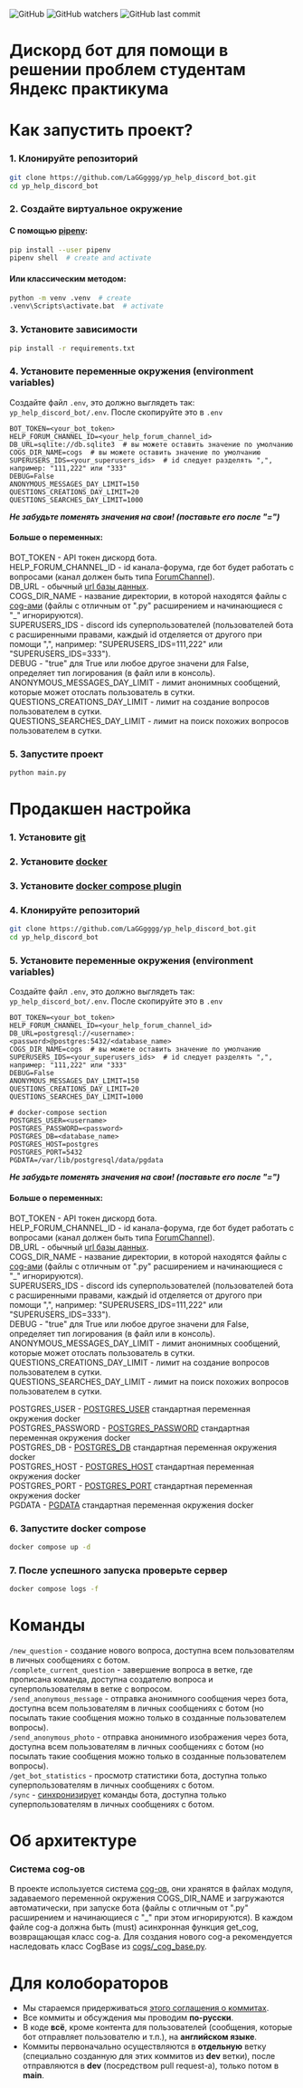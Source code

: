 ![GitHub](https://img.shields.io/github/license/LaGGgggg/yp_help_discord_bot?label=License)
![GitHub watchers](https://img.shields.io/github/watchers/LaGGgggg/yp_help_discord_bot?style=flat)
![GitHub last commit](https://img.shields.io/github/last-commit/LaGGgggg/yp_help_discord_bot)

# Дискорд бот для помощи в решении проблем студентам Яндекс практикума

# Как запустить проект?

### 1. Клонируйте репозиторий

```bash
git clone https://github.com/LaGGgggg/yp_help_discord_bot.git
cd yp_help_discord_bot
```

### 2. Создайте виртуальное окружение

#### С помощью [pipenv](https://pipenv.pypa.io/en/latest/):

```bash
pip install --user pipenv
pipenv shell  # create and activate
```

#### Или классическим методом:

```bash
python -m venv .venv  # create
.venv\Scripts\activate.bat  # activate
```

### 3. Установите зависимости

```bash
pip install -r requirements.txt
```

### 4. Установите переменные окружения (environment variables)

Создайте файл `.env`, это должно выглядеть так: `yp_help_discord_bot/.env`. После скопируйте это в `.env`

```dotenv
BOT_TOKEN=<your_bot_token>
HELP_FORUM_CHANNEL_ID=<your_help_forum_channel_id>
DB_URL=sqlite://db.sqlite3  # вы можете оставить значение по умолчанию
COGS_DIR_NAME=cogs  # вы можете оставить значение по умолчанию
SUPERUSERS_IDS=<your_superusers_ids>  # id следует разделять ",", например: "111,222" или "333"
DEBUG=False
ANONYMOUS_MESSAGES_DAY_LIMIT=150
QUESTIONS_CREATIONS_DAY_LIMIT=20
QUESTIONS_SEARCHES_DAY_LIMIT=1000
```
_**Не забудьте поменять значения на свои! (поставьте его после "=")**_

#### Больше о переменных:
BOT_TOKEN - API токен дискорд бота.<br>
HELP_FORUM_CHANNEL_ID - id канала-форума, где бот будет работать с вопросами
(канал должен быть типа [ForumChannel](https://discordpy.readthedocs.io/en/stable/api.html?#forumchannel)).<br>
DB_URL - обычный [url базы данных](https://tortoise.github.io/databases.html#db-url).<br>
COGS_DIR_NAME - название директории, в которой находятся файлы с
[cog-ами](https://discordpy.readthedocs.io/en/stable/ext/commands/cogs.html)
(файлы с отличным от ".py" расширением и начинающиеся с "_" игнорируются).<br>
SUPERUSERS_IDS - discord ids суперпользователей (пользователей бота с расширенными правами,
каждый id отделяется от другого при помощи ",", например: "SUPERUSERS_IDS=111,222" или "SUPERUSERS_IDS=333").<br>
DEBUG - "true" для True или любое другое значени для False, определяет тип логирования (в файл или в консоль).<br>
ANONYMOUS_MESSAGES_DAY_LIMIT - лимит анонимных сообщений, которые может отослать пользователь в сутки.<br>
QUESTIONS_CREATIONS_DAY_LIMIT - лимит на создание вопросов пользователем в сутки.<br>
QUESTIONS_SEARCHES_DAY_LIMIT - лимит на поиск похожих вопросов пользователем в сутки.<br>

### 5. Запустите проект

```bash
python main.py
```

# Продакшен настройка

### 1. Установите [git](https://git-scm.com/book/en/v2/Getting-Started-Installing-Git)

### 2. Установите [docker](https://docs.docker.com/engine/install/)

### 3. Установите [docker compose plugin](https://docs.docker.com/compose/install/linux/)

### 4. Клонируйте репозиторий

```bash
git clone https://github.com/LaGGgggg/yp_help_discord_bot.git
cd yp_help_discord_bot
```

### 5. Установите переменные окружения (environment variables)

Создайте файл `.env`, это должно выглядеть так: `yp_help_discord_bot/.env`. После скопируйте это в `.env`

```dotenv
BOT_TOKEN=<your_bot_token>
HELP_FORUM_CHANNEL_ID=<your_help_forum_channel_id>
DB_URL=postgresql://<username>:<password>@postgres:5432/<database_name>
COGS_DIR_NAME=cogs  # вы можете оставить значение по умолчанию
SUPERUSERS_IDS=<your_superusers_ids>  # id следует разделять ",", например: "111,222" или "333"
DEBUG=False
ANONYMOUS_MESSAGES_DAY_LIMIT=150
QUESTIONS_CREATIONS_DAY_LIMIT=20
QUESTIONS_SEARCHES_DAY_LIMIT=1000

# docker-compose section
POSTGRES_USER=<username>
POSTGRES_PASSWORD=<password>
POSTGRES_DB=<database_name>
POSTGRES_HOST=postgres
POSTGRES_PORT=5432
PGDATA=/var/lib/postgresql/data/pgdata
```
_**Не забудьте поменять значения на свои! (поставьте его после "=")**_

#### Больше о переменных:
BOT_TOKEN - API токен дискорд бота.<br>
HELP_FORUM_CHANNEL_ID - id канала-форума, где бот будет работать с вопросами
(канал должен быть типа [ForumChannel](https://discordpy.readthedocs.io/en/stable/api.html?#forumchannel)).<br>
DB_URL - обычный [url базы данных](https://tortoise.github.io/databases.html#db-url).<br>
COGS_DIR_NAME - название директории, в которой находятся файлы с
[cog-ами](https://discordpy.readthedocs.io/en/stable/ext/commands/cogs.html)
(файлы с отличным от ".py" расширением и начинающиеся с "_" игнорируются).<br>
SUPERUSERS_IDS - discord ids суперпользователей (пользователей бота с расширенными правами,
каждый id отделяется от другого при помощи ",", например: "SUPERUSERS_IDS=111,222" или "SUPERUSERS_IDS=333").<br>
DEBUG - "true" для True или любое другое значени для False, определяет тип логирования (в файл или в консоль).<br>
ANONYMOUS_MESSAGES_DAY_LIMIT - лимит анонимных сообщений, которые может отослать пользователь в сутки.<br>
QUESTIONS_CREATIONS_DAY_LIMIT - лимит на создание вопросов пользователем в сутки.<br>
QUESTIONS_SEARCHES_DAY_LIMIT - лимит на поиск похожих вопросов пользователем в сутки.<br>

POSTGRES_USER - [POSTGRES_USER](https://hub.docker.com/_/postgres) стандартная переменная окружения docker<br>
POSTGRES_PASSWORD - [POSTGRES_PASSWORD](https://hub.docker.com/_/postgres) стандартная переменная окружения docker<br>
POSTGRES_DB - [POSTGRES_DB](https://hub.docker.com/_/postgres) стандартная переменная окружения docker<br>
POSTGRES_HOST - [POSTGRES_HOST](https://hub.docker.com/_/postgres) стандартная переменная окружения docker<br>
POSTGRES_PORT - [POSTGRES_PORT](https://hub.docker.com/_/postgres) стандартная переменная окружения docker<br>
PGDATA - [PGDATA](https://hub.docker.com/_/postgres) стандартная переменная окружения docker<br>

### 6. Запустите docker compose

```bash
docker compose up -d
```

### 7. После успешного запуска проверьте сервер

```bash
docker compose logs -f
```

# Команды

`/new_question` - создание нового вопроса, доступна всем пользователям в личных сообщениях с ботом.<br>
`/complete_current_question` - завершение вопроса в ветке, где прописана команда, доступна создателю вопроса и
суперпользователям в ветке с вопросом.<br>
`/send_anonymous_message` - отправка анонимного сообщения через бота, доступна всем пользователям в личных сообщениях
с ботом (но посылать такие сообщения можно только в созданные пользователем вопросы).<br>
`/send_anonymous_photo` - отправка анонимного изображения через бота, доступна всем пользователям в личных сообщениях
с ботом (но посылать такие сообщения можно только в созданные пользователем вопросы).<br>
`/get_bot_statistics` - просмотр статистики бота, доступна только суперпользователям в личных сообщениях с ботом.<br>
`/sync` - [синхронизирует](https://discordpy.readthedocs.io/en/stable/interactions/api.html?highlight=sync#discord.app_commands.CommandTree.sync)
команды бота, доступна только суперпользователям в личных сообщениях с ботом.<br>

# Об архитектуре

### Система cog-ов

В проекте используется система [cog-ов](https://discordpy.readthedocs.io/en/stable/ext/commands/cogs.html),
они хранятся в файлах модуля, задаваемого переменной окружения COGS_DIR_NAME и загружаются автоматически, при запуске
бота (файлы с отличным от ".py" расширением и начинающиеся с "_" при этом игнорируются). В каждом файле cog-а
должна быть (must) асинхронная функция get_cog, возвращающая класс cog-а.  Для создания нового cog-а
рекомендуется наследовать класс CogBase из [cogs/_cog_base.py](cogs/_cog_base.py).

# Для колобораторов

- Мы стараемся придерживаться [этого соглашения о коммитах](https://www.conventionalcommits.org/ru/v1.0.0/).
- Все коммиты и обсуждения мы проводим **по-русски**.
- В коде **всё**, кроме контента для пользователей (сообщения, которые бот отправляет пользователю и т.п.),
на **английском языке**.
- Коммиты первоначально осуществляются в **отдельную** ветку (специально созданную для этих коммитов из **dev** ветки), 
после отправляются в **dev** (посредством pull request-а), только потом в **main**.
